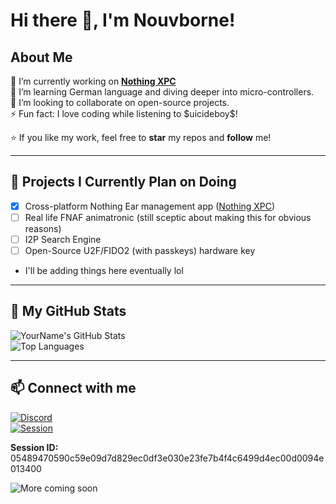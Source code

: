 # Hi there 👋, I'm Nouvborne!

## About Me

🔭 I’m currently working on **[Nothing XPC](https://github.com/nouvborne/nothing-xpc)**  
🌱 I’m learning German language and diving deeper into micro-controllers.  
👯 I’m looking to collaborate on open-source projects.  
⚡ Fun fact: I love coding while listening to &#36;uicideboy&#36;!  

⭐️ If you like my work, feel free to **star** my repos and **follow** me!

---

## 📅 Projects I Currently Plan on Doing

- [x] Cross-platform Nothing Ear management app ([Nothing XPC](https://github.com/nouvborne/nothing-xpc))  
- [ ] Real life FNAF animatronic (still sceptic about making this for obvious reasons)  
- [ ] I2P Search Engine  
- [ ] Open-Source U2F/FIDO2 (with passkeys) hardware key  
- I'll be adding things here eventually lol   

---

## 🚀 My GitHub Stats

![YourName's GitHub Stats](https://github-readme-stats.vercel.app/api?username=nouvborne&show_icons=true&count_private=true&theme=radical)  
![Top Languages](https://github-readme-stats.vercel.app/api/top-langs/?username=nouvborne&layout=compact&theme=radical)

---

## 📫 Connect with me

[![Discord](https://img.shields.io/badge/Nouvborne-0A66C2?logo=discord&style=for-the-badge&logoColor=white)](https://discord.com/users/1385778737819156662)  
[![Session](https://img.shields.io/badge/Session-1DA1F2?logo=session&style=for-the-badge&logoColor=white)](https://getsession.org)  

**Session ID:**  
05489470590c59e09d7d829ec0df3e030e23fe7b4f4c6499d4ec00d0094e013400


![More coming soon](https://img.shields.io/badge/More_coming_soon-0A66C2?logo=none&style=for-the-badge&logoColor=white)

